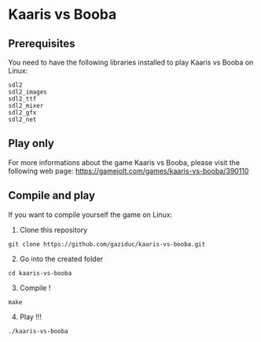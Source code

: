 # Kaaris vs Booba
## Prerequisites
You need to have the following libraries installed to play Kaaris vs Booba on Linux:
```
sdl2
sdl2_images
sdl2_ttf
sdl2_mixer
sdl2_gfx
sdl2_net
```
## Play only
For more informations about the game Kaaris vs Booba, please visit the following web page: https://gamejolt.com/games/kaaris-vs-booba/390110
## Compile and play
If you want to compile yourself the game on Linux:
1. Clone this repository
```
git clone https://github.com/gaziduc/kaaris-vs-booba.git
```
2. Go into the created folder
```
cd kaaris-vs-booba
```
3. Compile !
```
make
```
4. Play !!!
```
./kaaris-vs-booba
```
